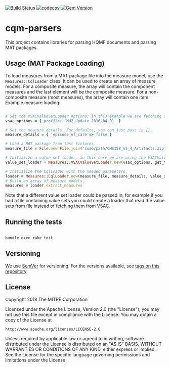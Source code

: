 [![Build Status](https://travis-ci.com/projecttacoma/cqm-parsers.svg?branch=master)](https://travis-ci.com/projecttacoma/cqm-parsers)
[![codecov](https://codecov.io/gh/projecttacoma/cqm-parsers/branch/master/graph/badge.svg)](https://codecov.io/gh/projecttacoma/cqm-parsers)
[![Gem Version](https://badge.fury.io/rb/cqm-parsers.svg)](https://badge.fury.io/rb/cqm-parsers)

# cqm-parsers

This project contains libraries for parsing HQMF documents and parsing MAT packages.

## Usage (MAT Package Loading)

To load measures from a MAT package file into the measure model, use the `Measures::CqlLoader` class. It can be used to create an array of measure models. For a composite measure, the array will contain the component measures and the last element will be the composite measure. For a non-composite measure (most measures), the array will contain one item.
Example measure loading:

```ruby

# Set the VSACValueSetLoader options; in this example we are fetching a specific profile.
vsac_options = { profile: 'MU2 Update 2016-04-01' }

# Set the measure details. For defaults, you can just pass in {}.
measure_details = { 'episode_of_care'=> false }

# Load a MAT package from test fixtures.
measure_file = File.new File.join('some/path/CMS158_v5_4_Artifacts.zip')

# Initialize a value set loader, in this case we are using the VSACValueSetLoader.
value_set_loader = Measures::VSACValueSetLoader.new(vsac_options, get_ticket_granting_ticket)

# Initialize the CqlLoader with the needed parameters.
loader = Measures::CqlLoader.new(measure_file, measure_details, value_set_loader)
# Build an array of measure models.
measures = loader.extract_measures

```

Note that a different value set loader could be passed in; for example if you had a file containing value sets you could create a loader that read the value sets from file instead of fetching them from VSAC.

## Running the tests

```bash

bundle exec rake test

```

## Versioning

We use [SemVer](http://semver.org/) for versioning. For the versions available, see [tags on this repository](https://github.com/projecttacoma/bonnie/tags). 

## License

Copyright 2018 The MITRE Corporation

Licensed under the Apache License, Version 2.0 (the "License");
you may not use this file except in compliance with the License.
You may obtain a copy of the License at

    http://www.apache.org/licenses/LICENSE-2.0

Unless required by applicable law or agreed to in writing, software
distributed under the License is distributed on an "AS IS" BASIS,
WITHOUT WARRANTIES OR CONDITIONS OF ANY KIND, either express or implied.
See the License for the specific language governing permissions and
limitations under the License.

